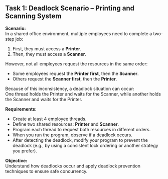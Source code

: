 ## Task 1: Deadlock Scenario – Printing and Scanning System

**Scenario:**  
In a shared office environment, multiple employees need to complete a two-step job:  
1. First, they must access a **Printer**.  
2. Then, they must access a **Scanner**.

However, not all employees request the resources in the same order:
- Some employees request the **Printer first**, then the **Scanner**.
- Others request the **Scanner first**, then the **Printer**.

Because of this inconsistency, a deadlock situation can occur:  
One thread holds the Printer and waits for the Scanner, while another holds the Scanner and waits for the Printer.

**Requirements:**  
- Create at least 4 employee threads.  
- Define two shared resources: **Printer** and **Scanner**.
- Program each thread to request both resources in different orders.
- When you run the program, observe if a deadlock occurs.
- After detecting the deadlock, modify your program to prevent the deadlock (e.g., by using a consistent lock ordering or another strategy you prefer).

**Objective:**  
Understand how deadlocks occur and apply deadlock prevention techniques to ensure safe concurrency.